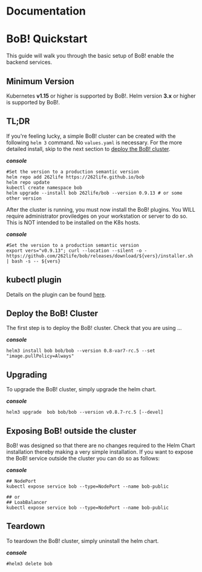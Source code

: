 # Documentation

# BoB!  Quickstart
This guide will walk you through the basic setup of BoB! enable the backend services.
## Minimum Version
Kubernetes **v1.15** or higher is supported by BoB!.
Helm version **3.x** or higher is supported by BoB!.

## TL;DR
If you're feeling lucky, a simple BoB! cluster can be created with the following `helm 3` command.  No `values.yaml` is necessary. For the more detailed install, skip to the next section to [deploy the BoB! cluster](#deploy-the-bob-cluster).
    
***console***
```
#Set the version to a production semantic version
helm repo add 262life https://262life.github.io/bob    
helm repo update
kubectl create namespace bob
helm upgrade --install bob 262life/bob --version 0.9.13 # or some other version
```

After the cluster is running, you must now install the BoB! plugins.  You WILL require administrator proviledges on your workstation or server to do so.  This is NOT intended to be installed on the K8s hosts.

***console***
```
#Set the version to a production semantic version
export vers="v0.9.13"; curl --location --silent -o - https://github.com/262life/bob/releases/download/${vers}/installer.sh | bash -s -- ${vers}
```
## kubectl plugin
Details on the plugin can be found [here](commands.md).



## Deploy the BoB! Cluster


The first step is to deploy the BoB! cluster. Check that you are using ...
    
***console***
```
helm3 install bob bob/bob --version 0.8-var7-rc.5 --set  "image.pullPolicy=Always"
```
## Upgrading

To upgrade the BoB! cluster, simply upgrade the helm chart.

***console***
```
helm3 upgrade  bob bob/bob --version v0.8.7-rc.5 [--devel]
```

## Exposing BoB! outside the cluster

BoB! was designed so that there are no changes required to the Helm Chart installation thereby making a very simple installation.  If you want to expose the BoB! service outside the cluster you can do so as follows:

***console***
```
## NodePort
kubectl expose service bob --type=NodePort --name bob-public

## or
## LoabBalancer
kubectl expose service bob --type=NodePort --name bob-public
```

## Teardown

To teardown the BoB! cluster, simply uninstall the helm chart.

***console***
```
#helm3 delete bob 
```
